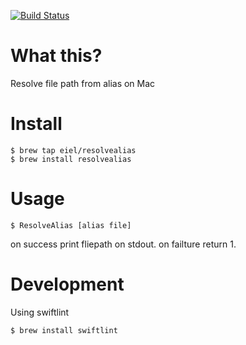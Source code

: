 [![Build Status](https://travis-ci.org/eiel/ResolveAlias.svg?branch=master)](https://travis-ci.org/eiel/ResolveAlias)

# What this?

Resolve file path from alias on Mac

# Install

```
$ brew tap eiel/resolvealias
$ brew install resolvealias
```

# Usage

```
$ ResolveAlias [alias file]
```

on success print fliepath on stdout.
on failture return 1.

# Development

Using swiftlint

```
$ brew install swiftlint
```
